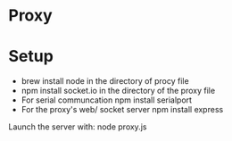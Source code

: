 # Proxy

# Setup
* brew install node in the directory of procy file
* npm install socket.io in the directory of the proxy file
* For serial communcation npm install serialport 
* For the proxy's web/ socket server npm install express

Launch the server with: node proxy.js

